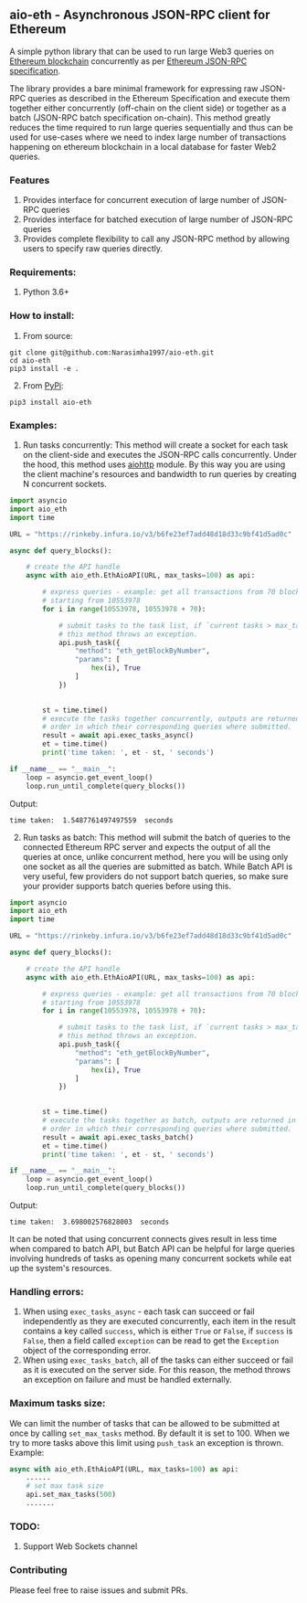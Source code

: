 ## aio-eth - Asynchronous JSON-RPC client for Ethereum
A simple python library that can be used to run large Web3 queries on [Ethereum blockchain](https://ethereum.org/en/) concurrently as per [Ethereum JSON-RPC specification](https://ethereum.org/en/developers/docs/apis/json-rpc/).

The library provides a bare minimal framework for expressing raw JSON-RPC queries as described in the Ethereum Specification and execute them together either concurrently (off-chain on the client side) or together as a batch (JSON-RPC batch specification on-chain). This method greatly reduces the time required to run large queries sequentially and thus can be used for use-cases where we need to index large number of transactions happening on ethereum blockchain in a local database for faster Web2 queries.

### Features
1. Provides interface for concurrent execution of large number of JSON-RPC queries
2. Provides interface for batched execution of large number of JSON-RPC queries
3. Provides complete flexibility to call any JSON-RPC method by allowing users to specify raw queries directly.

### Requirements:
1. Python 3.6+

### How to install:

1. From source:
```
git clone git@github.com:Narasimha1997/aio-eth.git
cd aio-eth
pip3 install -e .
```

2. From [PyPi](https://pypi.org/):
```
pip3 install aio-eth
``` 

### Examples:

1. Run tasks concurrently: This method will create a socket for each task on the client-side and executes the JSON-RPC calls concurrently. Under the hood, this method uses [aiohttp](https://docs.aiohttp.org/en/stable/) module. By this way you are using the client machine's resources and bandwidth to run queries by creating N concurrent sockets.

```python
import asyncio
import aio_eth
import time

URL = "https://rinkeby.infura.io/v3/b6fe23ef7add48d18d33c9bf41d5ad0c"

async def query_blocks():

    # create the API handle
    async with aio_eth.EthAioAPI(URL, max_tasks=100) as api:

        # express queries - example: get all transactions from 70 blocks
        # starting from 10553978
        for i in range(10553978, 10553978 + 70):

            # submit tasks to the task list, if `current tasks > max_tasks`
            # this method throws an exception.
            api.push_task({
                "method": "eth_getBlockByNumber",
                "params": [
                    hex(i), True
                ]
            })
        

        st = time.time()
        # execute the tasks together concurrently, outputs are returned in the same
        # order in which their corresponding queries where submitted.
        result = await api.exec_tasks_async()
        et = time.time()
        print('time taken: ', et - st, ' seconds')

if __name__ == "__main__":
    loop = asyncio.get_event_loop()
    loop.run_until_complete(query_blocks())
```

Output:
```
time taken:  1.5487761497497559  seconds
```

2. Run tasks as batch: This method will submit the batch of queries to the connected Ethereum RPC server and expects the output of all the queries at once, unlike concurrent method, here you will be using only one socket as all the queries are submitted as batch. While Batch API is very useful, few providers do not support batch queries, so make sure your provider supports batch queries before using this.

```python
import asyncio
import aio_eth
import time

URL = "https://rinkeby.infura.io/v3/b6fe23ef7add48d18d33c9bf41d5ad0c"

async def query_blocks():

    # create the API handle
    async with aio_eth.EthAioAPI(URL, max_tasks=100) as api:

        # express queries - example: get all transactions from 70 blocks
        # starting from 10553978
        for i in range(10553978, 10553978 + 70):

            # submit tasks to the task list, if `current tasks > max_tasks`
            # this method throws an exception.
            api.push_task({
                "method": "eth_getBlockByNumber",
                "params": [
                    hex(i), True
                ]
            })
        

        st = time.time()
        # execute the tasks together as batch, outputs are returned in the same
        # order in which their corresponding queries where submitted.
        result = await api.exec_tasks_batch()
        et = time.time()
        print('time taken: ', et - st, ' seconds')

if __name__ == "__main__":
    loop = asyncio.get_event_loop()
    loop.run_until_complete(query_blocks())
```
Output:
```
time taken:  3.698002576828003  seconds
```
It can be noted that using concurrent connects gives result in less time when compared to batch API, but Batch API can be helpful for large queries involving hundreds of tasks as opening many concurrent sockets while eat up the system's resources.

### Handling errors:
1. When using `exec_tasks_async` - each task can succeed or fail independently as they are executed concurrently, each item in the result contains a key called `success`, which is either `True` or `False`, if `success` is `False`, then a field called `exception` can be read to get the `Exception` object of the corresponding error.
2. When using `exec_tasks_batch`, all of the tasks can either succeed or fail as it is executed on the server side. For this reason, the method throws an exception on failure and must be handled externally.

### Maximum tasks size:
We can limit the number of tasks that can be allowed to be submitted at once by calling `set_max_tasks` method. By default it is set to 100. When we try to more tasks above this limit using `push_task` an exception is thrown. Example:

```python
async with aio_eth.EthAioAPI(URL, max_tasks=100) as api:
    ......
    # set max task size
    api.set_max_tasks(500)
    .......
```

### TODO:
1. Support Web Sockets channel

### Contributing
Please feel free to raise issues and submit PRs.
